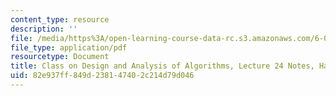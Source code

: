 ```yaml
---
content_type: resource
description: ''
file: /media/https%3A/open-learning-course-data-rc.s3.amazonaws.com/6-046j-design-and-analysis-of-algorithms-spring-2015/82e937ff849d238147402c214d79d046_MIT6_046JS15_writtenlec24.pdf
file_type: application/pdf
resourcetype: Document
title: Class on Design and Analysis of Algorithms, Lecture 24 Notes, Handwritten
uid: 82e937ff-849d-2381-4740-2c214d79d046
---
```

